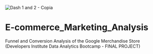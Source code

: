 
![Dash 1 and 2 - Copia](https://github.com/shlomosananes/E-commerce_Marketing_Analysis/assets/155851287/ead51fe2-3334-496f-aa37-234c1a70e09e)

# E-commerce_Marketing_Analysis
Funnel and Conversion Analysis of the Google Merchandise Store
(Developers Institute Data Analytics Bootcamp - FINAL PROJECT)
